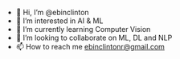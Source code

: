 - 👋 Hi, I’m @ebinclinton
- 👀 I’m interested in AI & ML
- 🌱 I’m currently learning Computer Vision
- 💞️ I’m looking to collaborate on ML, DL and NLP
- 📫 How to reach me ebinclintonr@gmail.com

<!---
ebinclinton/ebinclinton is a ✨ special ✨ repository because its `README.md` (this file) appears on your GitHub profile.
You can click the Preview link to take a look at your changes.
--->
